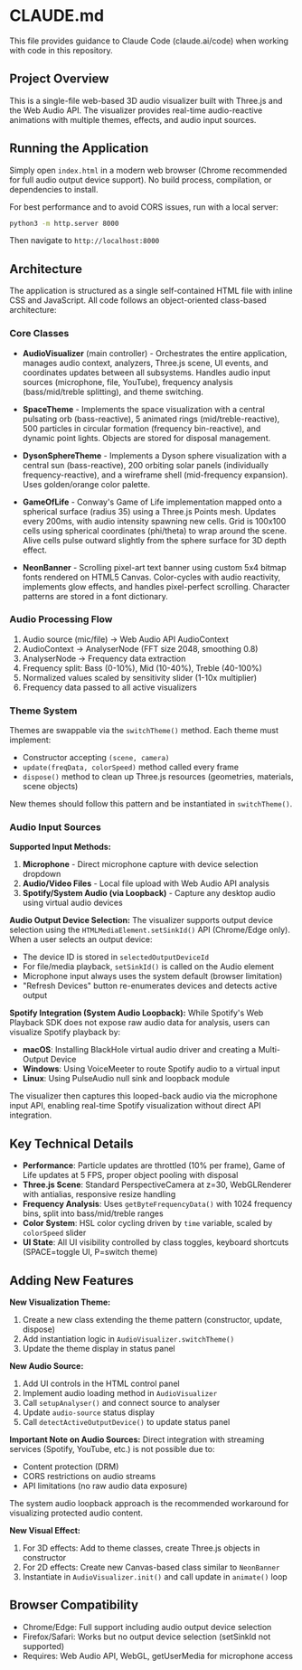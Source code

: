 # CLAUDE.md

This file provides guidance to Claude Code (claude.ai/code) when working with code in this repository.

## Project Overview

This is a single-file web-based 3D audio visualizer built with Three.js and the Web Audio API. The visualizer provides real-time audio-reactive animations with multiple themes, effects, and audio input sources.

## Running the Application

Simply open `index.html` in a modern web browser (Chrome recommended for full audio output device support). No build process, compilation, or dependencies to install.

For best performance and to avoid CORS issues, run with a local server:
```bash
python3 -m http.server 8000
```
Then navigate to `http://localhost:8000`

## Architecture

The application is structured as a single self-contained HTML file with inline CSS and JavaScript. All code follows an object-oriented class-based architecture:

### Core Classes

- **AudioVisualizer** (main controller) - Orchestrates the entire application, manages audio context, analyzers, Three.js scene, UI events, and coordinates updates between all subsystems. Handles audio input sources (microphone, file, YouTube), frequency analysis (bass/mid/treble splitting), and theme switching.

- **SpaceTheme** - Implements the space visualization with a central pulsating orb (bass-reactive), 5 animated rings (mid/treble-reactive), 500 particles in circular formation (frequency bin-reactive), and dynamic point lights. Objects are stored for disposal management.

- **DysonSphereTheme** - Implements a Dyson sphere visualization with a central sun (bass-reactive), 200 orbiting solar panels (individually frequency-reactive), and a wireframe shell (mid-frequency expansion). Uses golden/orange color palette.

- **GameOfLife** - Conway's Game of Life implementation mapped onto a spherical surface (radius 35) using a Three.js Points mesh. Updates every 200ms, with audio intensity spawning new cells. Grid is 100x100 cells using spherical coordinates (phi/theta) to wrap around the scene. Alive cells pulse outward slightly from the sphere surface for 3D depth effect.

- **NeonBanner** - Scrolling pixel-art text banner using custom 5x4 bitmap fonts rendered on HTML5 Canvas. Color-cycles with audio reactivity, implements glow effects, and handles pixel-perfect scrolling. Character patterns are stored in a font dictionary.

### Audio Processing Flow

1. Audio source (mic/file) → Web Audio API AudioContext
2. AudioContext → AnalyserNode (FFT size 2048, smoothing 0.8)
3. AnalyserNode → Frequency data extraction
4. Frequency split: Bass (0-10%), Mid (10-40%), Treble (40-100%)
5. Normalized values scaled by sensitivity slider (1-10x multiplier)
6. Frequency data passed to all active visualizers

### Theme System

Themes are swappable via the `switchTheme()` method. Each theme must implement:
- Constructor accepting `(scene, camera)`
- `update(freqData, colorSpeed)` method called every frame
- `dispose()` method to clean up Three.js resources (geometries, materials, scene objects)

New themes should follow this pattern and be instantiated in `switchTheme()`.

### Audio Input Sources

**Supported Input Methods:**
1. **Microphone** - Direct microphone capture with device selection dropdown
2. **Audio/Video Files** - Local file upload with Web Audio API analysis
3. **Spotify/System Audio (via Loopback)** - Capture any desktop audio using virtual audio devices

**Audio Output Device Selection:**
The visualizer supports output device selection using the `HTMLMediaElement.setSinkId()` API (Chrome/Edge only). When a user selects an output device:
- The device ID is stored in `selectedOutputDeviceId`
- For file/media playback, `setSinkId()` is called on the Audio element
- Microphone input always uses the system default (browser limitation)
- "Refresh Devices" button re-enumerates devices and detects active output

**Spotify Integration (System Audio Loopback):**
While Spotify's Web Playback SDK does not expose raw audio data for analysis, users can visualize Spotify playback by:
- **macOS**: Installing BlackHole virtual audio driver and creating a Multi-Output Device
- **Windows**: Using VoiceMeeter to route Spotify audio to a virtual input
- **Linux**: Using PulseAudio null sink and loopback module

The visualizer then captures this looped-back audio via the microphone input API, enabling real-time Spotify visualization without direct API integration.

## Key Technical Details

- **Performance**: Particle updates are throttled (10% per frame), Game of Life updates at 5 FPS, proper object pooling with disposal
- **Three.js Scene**: Standard PerspectiveCamera at z=30, WebGLRenderer with antialias, responsive resize handling
- **Frequency Analysis**: Uses `getByteFrequencyData()` with 1024 frequency bins, split into bass/mid/treble ranges
- **Color System**: HSL color cycling driven by `time` variable, scaled by `colorSpeed` slider
- **UI State**: All UI visibility controlled by class toggles, keyboard shortcuts (SPACE=toggle UI, P=switch theme)

## Adding New Features

**New Visualization Theme:**
1. Create a new class extending the theme pattern (constructor, update, dispose)
2. Add instantiation logic in `AudioVisualizer.switchTheme()`
3. Update the theme display in status panel

**New Audio Source:**
1. Add UI controls in the HTML control panel
2. Implement audio loading method in `AudioVisualizer`
3. Call `setupAnalyser()` and connect source to analyser
4. Update `audio-source` status display
5. Call `detectActiveOutputDevice()` to update status panel

**Important Note on Audio Sources:**
Direct integration with streaming services (Spotify, YouTube, etc.) is not possible due to:
- Content protection (DRM)
- CORS restrictions on audio streams
- API limitations (no raw audio data exposure)

The system audio loopback approach is the recommended workaround for visualizing protected audio content.

**New Visual Effect:**
1. For 3D effects: Add to theme classes, create Three.js objects in constructor
2. For 2D effects: Create new Canvas-based class similar to `NeonBanner`
3. Instantiate in `AudioVisualizer.init()` and call update in `animate()` loop

## Browser Compatibility

- Chrome/Edge: Full support including audio output device selection
- Firefox/Safari: Works but no output device selection (setSinkId not supported)
- Requires: Web Audio API, WebGL, getUserMedia for microphone access